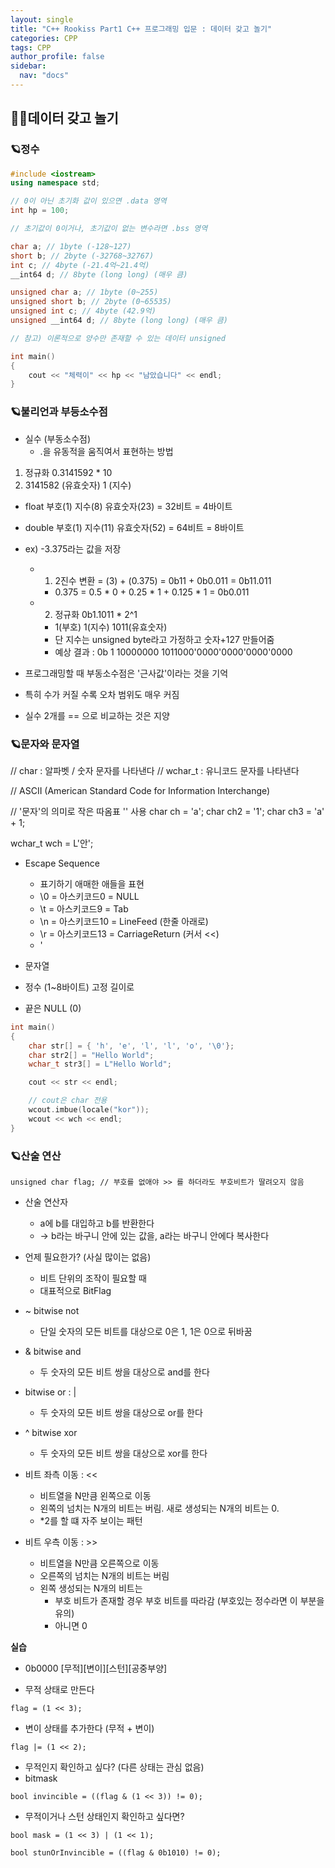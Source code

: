 ```yaml
---
layout: single
title: "C++ Rookiss Part1 C++ 프로그래밍 입문 : 데이터 갖고 놀기"
categories: CPP
tags: CPP
author_profile: false
sidebar:
  nav: "docs"
---
```



## 🙇‍♀️데이터 갖고 놀기




### 🪐정수


```cpp
#include <iostream>
using namespace std;

// 0이 아닌 초기화 값이 있으면 .data 영역
int hp = 100;

// 초기값이 0이거나, 초기값이 없는 변수라면 .bss 영역

char a; // 1byte (-128~127)
short b; // 2byte (-32768~32767)
int c; // 4byte (-21.4억~21.4억)
__int64 d; // 8byte (long long) (매우 큼)

unsigned char a; // 1byte (0~255)
unsigned short b; // 2byte (0~65535)
unsigned int c; // 4byte (42.9억)
unsigned __int64 d; // 8byte (long long) (매우 큼)

// 참고) 이론적으로 양수만 존재할 수 있는 데이터 unsigned

int main()
{
    cout << "체력이" << hp << "남았습니다" << endl;
}
```


### 🪐불리언과 부등소수점


* 실수 (부동소수점)
  * .을 유동적을 움직여서 표현하는 방법

1) 정규화 0.3141592 * 10
2) 3141582 (유효숫자) 1 (지수)

* float 부호(1) 지수(8) 유효숫자(23) = 32비트 = 4바이트
* double 부호(1) 지수(11) 유효숫자(52) = 64비트 = 8바이트

* ex) -3.375라는 값을 저장
  * 1) 2진수 변환 = (3) + (0.375) = 0b11 + 0b0.011 = 0b11.011
    * 0.375 = 0.5 * 0 + 0.25 * 1 + 0.125 * 1 = 0b0.011
  * 2) 정규화 0b1.1011 * 2^1
    * 1(부호) 1(지수) 1011(유효숫자)
    * 단 지수는 unsigned byte라고 가정하고 숫자+127 만들어줌
    * 예상 결과 : 0b 1 10000000  1011000'0000'0000'0000'0000

* 프로그래밍할 때 부동소수점은 '근사값'이라는 것을 기억
* 특히 수가 커질 수록 오차 범위도 매우 커짐
* 실수 2개를 == 으로 비교하는 것은 지양


### 🪐문자와 문자열



// char : 알파벳 / 숫자 문자를 나타낸다
// wchar_t : 유니코드 문자를 나타낸다

// ASCII (American Standard Code for Information Interchange)

// '문자'의 의미로 작은 따옴표 '' 사용
char ch = 'a';
char ch2 = '1';
char ch3 = 'a' + 1;


wchar_t wch = L'안';

* Escape Sequence
  * 표기하기 애매한 애들을 표현
  * \0 = 아스키코드0 = NULL
  * \t = 아스키코드9 = Tab
  * \n = 아스키코드10 = LineFeed (한줄 아래로)
  * \r = 아스키코드13 = CarriageReturn (커서 <<)
  * \'

* 문자열
* 정수 (1~8바이트) 고정 길이로
* 끝은 NULL (0)

```cpp
int main()
{
	char str[] = { 'h', 'e', 'l', 'l', 'o', '\0'};
	char str2[] = "Hello World";
	wchar_t str3[] = L"Hello World";

	cout << str << endl;

	// cout은 char 전용
	wcout.imbue(locale("kor"));
	wcout << wch << endl;
}
```


### 🪐산술 연산


`unsigned char flag; // 부호를 없애야 >> 를 하더라도 부호비트가 딸려오지 않음`

* 산술 연산자
  * a에 b를 대입하고 b를 반환한다
  * -> b라는 바구니 안에 있는 값을, a라는 바구니 안에다 복사한다


* 언제 필요한가? (사실 많이는 없음)
  * 비트 단위의 조작이 필요할 때
  * 대표적으로 BitFlag

* ~ bitwise not
  * 단일 숫자의 모든 비트를 대상으로 0은 1, 1은 0으로 뒤바꿈

* & bitwise and 
  * 두 숫자의 모든 비트 쌍을 대상으로 and를 한다

* bitwise or : |
  * 두 숫자의 모든 비트 쌍을 대상으로 or를 한다

* ^ bitwise xor
  * 두 숫자의 모든 비트 쌍을 대상으로 xor를 한다

* 비트 좌측 이동 : <<
  * 비트열을 N만큼 왼쪽으로 이동
  * 왼쪽의 넘치는 N개의 비트는 버림. 새로 생성되는 N개의 비트는 0.
  * *2를 할 떄 자주 보이는 패턴

* 비트 우측 이동 : >>
  * 비트열을 N만큼 오른쪽으로 이동
  * 오른쪽의 넘치는 N개의 비트는 버림
  * 왼쪽 생성되는 N개의 비트는
    * 부호 비트가 존재할 경우 부호 비트를 따라감 (부호있는 정수라면 이 부분을 유의)
    * 아니면 0


**실습**
* 0b0000 [무적][변이][스턴][공중부양]

* 무적 상태로 만든다

`flag = (1 << 3);`


* 변이 상태를 추가한다 (무적 + 변이)

`flag |= (1 << 2);`


* 무적인지 확인하고 싶다? (다른 상태는 관심 없음)
* bitmask

`bool invincible = ((flag & (1 << 3)) != 0);`


* 무적이거나 스턴 상태인지 확인하고 싶다면?

`bool mask = (1 << 3) | (1 << 1);`

`bool stunOrInvincible = ((flag & 0b1010) != 0);`




